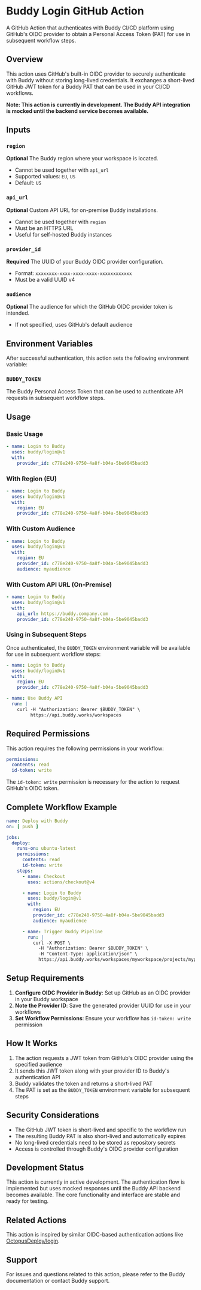 # Buddy Login GitHub Action

A GitHub Action that authenticates with Buddy CI/CD platform using GitHub's OIDC provider to obtain a Personal Access
Token (PAT) for use in subsequent workflow steps.

## Overview

This action uses GitHub's built-in OIDC provider to securely authenticate with Buddy without storing long-lived
credentials. It exchanges a short-lived GitHub JWT token for a Buddy PAT that can be used in your CI/CD workflows.

**Note: This action is currently in development. The Buddy API integration is mocked until the backend service becomes
available.**

## Inputs

### `region`

**Optional** The Buddy region where your workspace is located.

- Cannot be used together with `api_url`
- Supported values: `EU`, `US`
- Default: `US`

### `api_url`

**Optional** Custom API URL for on-premise Buddy installations.

- Cannot be used together with `region`
- Must be an HTTPS URL
- Useful for self-hosted Buddy instances

### `provider_id`

**Required** The UUID of your Buddy OIDC provider configuration.

- Format: `xxxxxxxx-xxxx-xxxx-xxxx-xxxxxxxxxxxx`
- Must be a valid UUID v4

### `audience`

**Optional** The audience for which the GitHub OIDC provider token is intended.

- If not specified, uses GitHub's default audience

## Environment Variables

After successful authentication, this action sets the following environment variable:

### `BUDDY_TOKEN`

The Buddy Personal Access Token that can be used to authenticate API requests in subsequent workflow steps.

## Usage

### Basic Usage

```yaml
- name: Login to Buddy
  uses: buddy/login@v1
  with:
    provider_id: c778e240-9750-4a8f-b04a-5be9045badd3
```

### With Region (EU)

```yaml
- name: Login to Buddy
  uses: buddy/login@v1
  with:
    region: EU
    provider_id: c778e240-9750-4a8f-b04a-5be9045badd3
```

### With Custom Audience

```yaml
- name: Login to Buddy
  uses: buddy/login@v1
  with:
    region: EU
    provider_id: c778e240-9750-4a8f-b04a-5be9045badd3
    audience: myaudience
```

### With Custom API URL (On-Premise)

```yaml
- name: Login to Buddy
  uses: buddy/login@v1
  with:
    api_url: https://buddy.company.com
    provider_id: c778e240-9750-4a8f-b04a-5be9045badd3
```

### Using in Subsequent Steps

Once authenticated, the `BUDDY_TOKEN` environment variable will be available for use in subsequent workflow steps:

```yaml
- name: Login to Buddy
  uses: buddy/login@v1
  with:
    region: EU
    provider_id: c778e240-9750-4a8f-b04a-5be9045badd3

- name: Use Buddy API
  run: |
    curl -H "Authorization: Bearer $BUDDY_TOKEN" \
         https://api.buddy.works/workspaces
```

## Required Permissions

This action requires the following permissions in your workflow:

```yaml
permissions:
  contents: read
  id-token: write
```

The `id-token: write` permission is necessary for the action to request GitHub's OIDC token.

## Complete Workflow Example

```yaml
name: Deploy with Buddy
on: [ push ]

jobs:
  deploy:
    runs-on: ubuntu-latest
    permissions:
      contents: read
      id-token: write
    steps:
      - name: Checkout
        uses: actions/checkout@v4

      - name: Login to Buddy
        uses: buddy/login@v1
        with:
          region: EU
          provider_id: c778e240-9750-4a8f-b04a-5be9045badd3
          audience: myaudience

      - name: Trigger Buddy Pipeline
        run: |
          curl -X POST \
            -H "Authorization: Bearer $BUDDY_TOKEN" \
            -H "Content-Type: application/json" \
            https://api.buddy.works/workspaces/myworkspace/projects/myproject/pipelines/1/executions
```

## Setup Requirements

1. **Configure OIDC Provider in Buddy**: Set up GitHub as an OIDC provider in your Buddy workspace
2. **Note the Provider ID**: Save the generated provider UUID for use in your workflows
3. **Set Workflow Permissions**: Ensure your workflow has `id-token: write` permission

## How It Works

1. The action requests a JWT token from GitHub's OIDC provider using the specified audience
2. It sends this JWT token along with your provider ID to Buddy's authentication API
3. Buddy validates the token and returns a short-lived PAT
4. The PAT is set as the `BUDDY_TOKEN` environment variable for subsequent steps

## Security Considerations

- The GitHub JWT token is short-lived and specific to the workflow run
- The resulting Buddy PAT is also short-lived and automatically expires
- No long-lived credentials need to be stored as repository secrets
- Access is controlled through Buddy's OIDC provider configuration

## Development Status

This action is currently in active development. The authentication flow is implemented but uses mocked responses until
the Buddy API backend becomes available. The core functionality and interface are stable and ready for testing.

## Related Actions

This action is inspired by similar OIDC-based authentication actions
like [OctopusDeploy/login](https://github.com/OctopusDeploy/login).

## Support

For issues and questions related to this action, please refer to the Buddy documentation or contact Buddy support.
